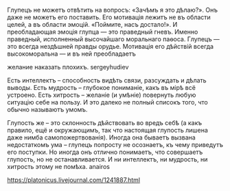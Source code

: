 Глупецъ не можетъ отвѣтить на вопросъ: «Зачѣмъ я это дѣлаю?». Онъ даже не можетъ его поставить. Его мотивацiя лежитъ не въ области целей, а въ области эмоцiй. «Поймите, насъ достало!». И преобладающая эмоцiя глупца — это праведный гневъ. Именно праведный, исполненный высочайшаго моральнаго паѳоса. Глупецъ — это всегда нездѣшней правды орудье. Мотивацiя его дѣйствiй всегда высокоморальна — и въ ней преобладаетъ

желание наказать плохихъ. sergeyhudiev

Есть интеллектъ – способность видѣть связи, разсуждать и дѣлать выводы. Есть мудрость – глубокое пониманiе, какъ въ мiрѣ всё устроено. Есть хитрость – желанiе (и умѣнiе) повернуть любую ситуацiю себе на пользу. И это далеко не полный списокъ того, что обычно называютъ умомъ.

Глупость же – это склонность дѣйствовать во вредъ себѣ (а какъ правило, ещё и окружающимъ, так что настоящая глупость лишена даже нимба самопожертвованiя). Иногда она бываетъ вызвана недостаткомъ ума – глупецъ попросту не осознаетъ, къ чему приведутъ его поступки. Но иногда онъ отлично понимаетъ, что совершаетъ глупость, но не останавливается. И ни интеллектъ, ни мудрость, ни хитрость этому не помѣха. anairos

https://platonicus.livejournal.com/1241887.html